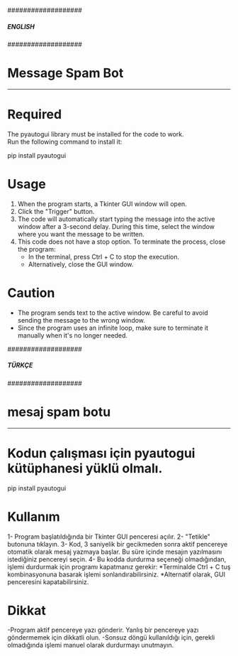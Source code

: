 ###################
##### ENGLISH #####
###################

# Message Spam Bot #
--------------------

# Required #
The pyautogui library must be installed for the code to work.  
Run the following command to install it:  

pip install pyautogui


# Usage #
1. When the program starts, a Tkinter GUI window will open.
2. Click the "Trigger" button.
3. The code will automatically start typing the message into the active window after a 3-second delay. During this time, select the window where you want the message to be written.
4. This code does not have a stop option. To terminate the process, close the program:
   - In the terminal, press Ctrl + C to stop the execution.
   - Alternatively, close the GUI window.

# Caution #
- The program sends text to the active window. Be careful to avoid sending the message to the wrong window.
- Since the program uses an infinite loop, make sure to terminate it manually when it's no longer needed.


###################
##### TÜRKÇE ######
###################

# mesaj spam botu #
-------------------

# Kodun çalışması için pyautogui kütüphanesi yüklü olmalı. #

pip install pyautogui


# Kullanım #
1- Program başlatıldığında bir Tkinter GUI penceresi açılır.
2- "Tetikle" butonuna tıklayın.
3- Kod, 3 saniyelik bir gecikmeden sonra aktif pencereye otomatik olarak mesaj yazmaya başlar. Bu süre içinde mesajın yazılmasını istediğiniz pencereyi seçin.
4- Bu kodda durdurma seçeneği olmadığından, işlemi durdurmak için programı kapatmanız gerekir:
        *Terminalde Ctrl + C tuş kombinasyonuna basarak işlemi sonlandırabilirsiniz.
        *Alternatif olarak, GUI penceresini kapatabilirsiniz.

# Dikkat #
-Program aktif pencereye yazı gönderir. Yanlış bir pencereye yazı göndermemek için dikkatli olun.
-Sonsuz döngü kullanıldığı için, gerekli olmadığında işlemi manuel olarak durdurmayı unutmayın.


